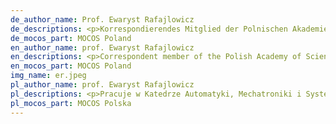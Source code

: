 ```yaml
---
de_author_name: Prof. Ewaryst Rafajlowicz
de_descriptions: <p>Korrespondierendes Mitglied der Polnischen Akademie der Wissenschaften. Arbeitet in der Abteilung für Automatisierung, Mechatronik und Steuerungssysteme, Fakultät für Elektronik, Wrocław Universität für Wissenschaftstechnologie. Er beschäftigt sich mit Prozessen der Zeit- und Raumdynamik und der Lehrsteuerung auf der Grundlage von Bildsequenzen.</p>
de_mocos_part: MOCOS Poland
en_author_name: prof. Ewaryst Rafajlowicz
en_descriptions: <p>Correspondent member of the Polish Academy of Sciences. Works in the Department of Automation, Mechatronics and Control Systems, Faculty of Electronics, Wrocław University of Science Technology. He deals with processes with time and space dynamics and teaching control based on image sequences.</p>
en_mocos_part: MOCOS Poland
img_name: er.jpeg
pl_author_name: prof. Ewaryst Rafajlowicz
pl_descriptions: <p>Pracuje w Katedrze Automatyki, Mechatroniki i Systemów Sterowania, Wydział Elektroniki, Politechnika Wrocławska. Zajmuje się procesami z czasowo-przestrzenną dynamiką oraz uczeniem sterowania na podstawie sekwencji obrazów.</p>
pl_mocos_part: MOCOS Polska
---
```

